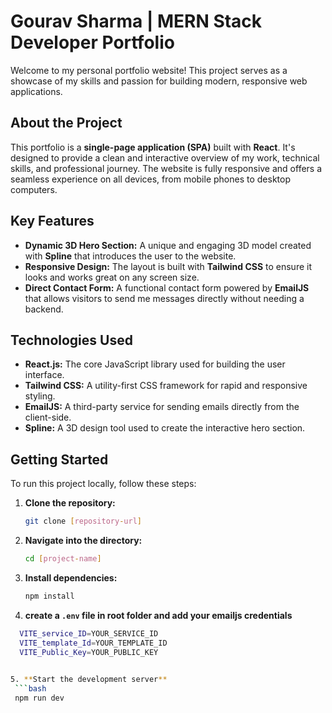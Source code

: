 # Gourav Sharma | MERN Stack Developer Portfolio

Welcome to my personal portfolio website! This project serves as a showcase of my skills and passion for building modern, responsive web applications.

## About the Project
This portfolio is a **single-page application (SPA)** built with **React**. It's designed to provide a clean and interactive overview of my work, technical skills, and professional journey. The website is fully responsive and offers a seamless experience on all devices, from mobile phones to desktop computers.

## Key Features
- **Dynamic 3D Hero Section:** A unique and engaging 3D model created with **Spline** that introduces the user to the website.  
- **Responsive Design:** The layout is built with **Tailwind CSS** to ensure it looks and works great on any screen size.  
- **Direct Contact Form:** A functional contact form powered by **EmailJS** that allows visitors to send me messages directly without needing a backend.  

## Technologies Used
- **React.js:** The core JavaScript library used for building the user interface.  
- **Tailwind CSS:** A utility-first CSS framework for rapid and responsive styling.  
- **EmailJS:** A third-party service for sending emails directly from the client-side.  
- **Spline:** A 3D design tool used to create the interactive hero section.  

## Getting Started
To run this project locally, follow these steps:

1. **Clone the repository:**
   ```bash
   git clone [repository-url]

2. **Navigate into the directory:**
   ```bash
   cd [project-name]

3. **Install dependencies:**
   ```bash
   npm install

4. **create a `.env` file in root folder and add your emailjs credentials**
  ```bash
    VITE_service_ID=YOUR_SERVICE_ID
    VITE_template_Id=YOUR_TEMPLATE_ID
    VITE_Public_Key=YOUR_PUBLIC_KEY
    

5. **Start the development server**
   ```bash
   npm run dev
